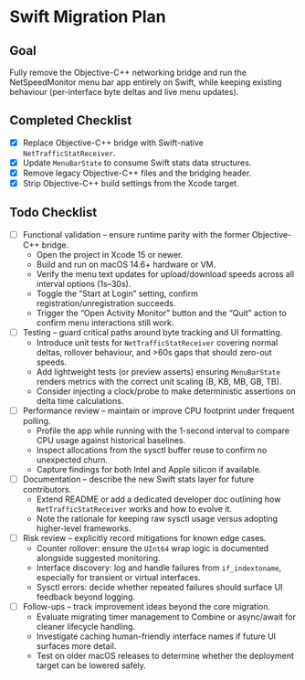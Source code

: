 # Swift Migration Plan

## Goal
Fully remove the Objective-C++ networking bridge and run the NetSpeedMonitor menu bar app entirely on Swift, while keeping existing behaviour (per-interface byte deltas and live menu updates).

## Completed Checklist
- [x] Replace Objective-C++ bridge with Swift-native `NetTrafficStatReceiver`.
- [x] Update `MenuBarState` to consume Swift stats data structures.
- [x] Remove legacy Objective-C++ files and the bridging header.
- [x] Strip Objective-C++ build settings from the Xcode target.

## Todo Checklist
- [ ] Functional validation – ensure runtime parity with the former Objective-C++ bridge.
  - Open the project in Xcode 15 or newer.
  - Build and run on macOS 14.6+ hardware or VM.
  - Verify the menu text updates for upload/download speeds across all interval options (1s–30s).
  - Toggle the “Start at Login” setting, confirm registration/unregistration succeeds.
  - Trigger the “Open Activity Monitor” button and the “Quit” action to confirm menu interactions still work.
- [ ] Testing – guard critical paths around byte tracking and UI formatting.
  - Introduce unit tests for `NetTrafficStatReceiver` covering normal deltas, rollover behaviour, and >60s gaps that should zero-out speeds.
  - Add lightweight tests (or preview asserts) ensuring `MenuBarState` renders metrics with the correct unit scaling (B, KB, MB, GB, TB).
  - Consider injecting a clock/probe to make deterministic assertions on delta time calculations.
- [ ] Performance review – maintain or improve CPU footprint under frequent polling.
  - Profile the app while running with the 1-second interval to compare CPU usage against historical baselines.
  - Inspect allocations from the sysctl buffer reuse to confirm no unexpected churn.
  - Capture findings for both Intel and Apple silicon if available.
- [ ] Documentation – describe the new Swift stats layer for future contributors.
  - Extend README or add a dedicated developer doc outlining how `NetTrafficStatReceiver` works and how to evolve it.
  - Note the rationale for keeping raw sysctl usage versus adopting higher-level frameworks.
- [ ] Risk review – explicitly record mitigations for known edge cases.
  - Counter rollover: ensure the `UInt64` wrap logic is documented alongside suggested monitoring.
  - Interface discovery: log and handle failures from `if_indextoname`, especially for transient or virtual interfaces.
  - Sysctl errors: decide whether repeated failures should surface UI feedback beyond logging.
- [ ] Follow-ups – track improvement ideas beyond the core migration.
  - Evaluate migrating timer management to Combine or async/await for cleaner lifecycle handling.
  - Investigate caching human-friendly interface names if future UI surfaces more detail.
  - Test on older macOS releases to determine whether the deployment target can be lowered safely.
